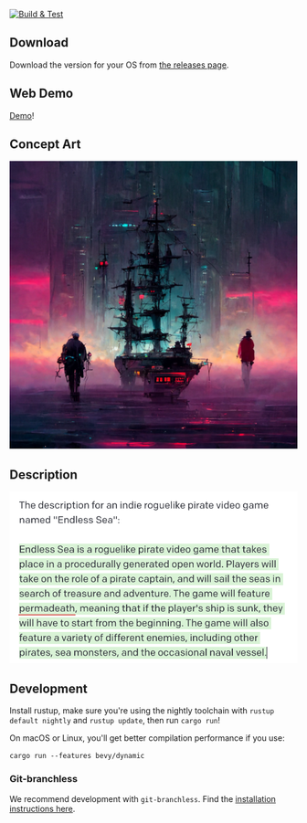 [![Build & Test](https://github.com/anchpop/endless-sea/actions/workflows/build.yml/badge.svg)](https://github.com/anchpop/endless-sea/actions/workflows/build.yml)

## Download

Download the version for your OS from [the releases page](https://github.com/anchpop/endless-sea/releases).

## Web Demo

[Demo](https://anchpop.github.io/endless-sea/)!

## Concept Art

![Teaser image, pirates on a cyberpunk background](assets/teaser.png)

## Description

![Game Description, generated by GPT-3](assets/description.png)

## Development

Install rustup, make sure you're using the nightly toolchain with `rustup default nightly` and `rustup update`, then run `cargo run`!

On macOS or Linux, you'll get better compilation performance if you use:

```
cargo run --features bevy/dynamic
```


### Git-branchless

We recommend development with `git-branchless`. Find the [installation instructions here](https://github.com/arxanas/git-branchless/wiki/Installation).

